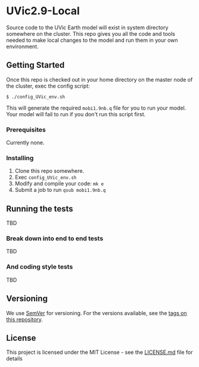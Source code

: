 # UVic2.9-Local

Source code to the UVic Earth model will exist in system directory somewhere on the cluster. This repo gives
you all the code and tools needed to make local changes to the model and run them in your own environment.

## Getting Started

Once this repo is checked out in your home directory on the master node of the cluster, exec the config script:

```
$ ./config_UVic_env.sh
```

This will generate the required `mobi1.9nb.q` file for you to run your model. Your model will fail to run if you
don't run this script first.


### Prerequisites

Currently none.

### Installing

1. Clone this repo somewhere.
2. Exec `config_UVic_env.sh`
3. Modify and compile your code: `mk e`
4. Submit a job to run `qsub mobi1.9nb.q`

## Running the tests

TBD

### Break down into end to end tests

TBD

### And coding style tests

TBD

## Versioning

We use [SemVer](http://semver.org/) for versioning. For the versions available, see the [tags on this repository](https://github.com/your/project/tags). 

## License

This project is licensed under the MIT License - see the [LICENSE.md](LICENSE.md) file for details

